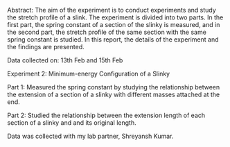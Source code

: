 Abstract:
The aim of the experiment is to conduct experiments and study the stretch profile of a slink. 
The experiment is divided into two parts. In the first part, the spring constant of a section 
of the slinky is measured, and in the second part, the stretch profile of the same section with 
the same spring constant is studied. In this report, the details of the experiment and the findings 
are presented.

Data collected on: 13th Feb and 15th Feb

Experiment 2: Minimum-energy Configuration of a Slinky

Part 1: Measured the spring constant by studying the relationship between the extension of a section of a slinky with different masses attached at the end.

Part 2: Studied the relationship between the extension length of each section of a slinky and and its original length.

Data was collected with my lab partner, Shreyansh Kumar.
